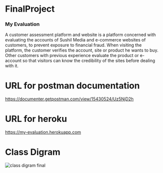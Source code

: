 # FinalProject
### My Evaluation

A customer assessment platform and website is a platform concerned with evaluating the accounts of Sushil Media and e-commerce websites of customers, to prevent exposure to financial fraud. When visiting the platform, the customer verifies the account, site or product he wants to buy. Other customers with previous experience evaluate the product or e-account so that visitors can know the credibility of the sites before dealing with it.

# URL for postman documentation

https://documenter.getpostman.com/view/15430524/Uz5NjD2h


# URL for heroku

https://my-evaluation.herokuapp.com

# Class Digram

![class digram final](https://user-images.githubusercontent.com/82945682/173202492-dcc9d8e6-e829-43f6-812d-55ece4a32c18.png)


